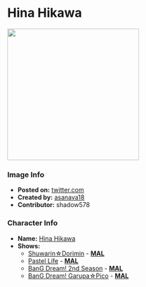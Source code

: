 # Hina Hikawa

<img src="https://raw.githubusercontent.com/shadow578/Project-Padoru/master/Padoru/bang-dream/bang-dream-hina-hikawa.png" height="300">

### Image Info
* **Posted on:**     [twitter.com](https://twitter.com/asanava18/status/1075978864277512194)
* **Created by:**    [asanava18](https://github.com/shadow578/Project-Padoru/blob/master/table-of-contents/creators/asanava18.md)
* **Contributor:**   shadow578

### Character Info
* **Name:**   [Hina Hikawa](https://myanimelist.net/character/157530)
* **Shows:**
  * [Shuwarin☆Dorimin](https://github.com/shadow578/Project-Padoru/blob/master/table-of-contents/shows/ShuwarinDorimin.md) - [__MAL__](https://myanimelist.net/anime/36919/Shuwarin☆Dorimin)
  * [Pastel Life](https://github.com/shadow578/Project-Padoru/blob/master/table-of-contents/shows/PastelLife.md) - [__MAL__](https://myanimelist.net/anime/37778/Pastel_Life)
  * [BanG Dream! 2nd Season](https://github.com/shadow578/Project-Padoru/blob/master/table-of-contents/shows/BanGDream2ndSeason.md) - [__MAL__](https://myanimelist.net/anime/37869/BanG_Dream_2nd_Season)
  * [BanG Dream! Garupa☆Pico](https://github.com/shadow578/Project-Padoru/blob/master/table-of-contents/shows/BanGDreamGarupaPico.md) - [__MAL__](https://myanimelist.net/anime/37873/BanG_Dream_Garupa☆Pico)


